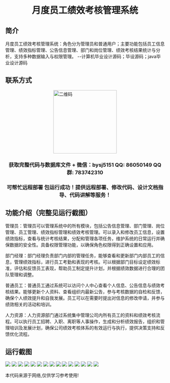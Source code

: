 <p><h1 align="center">月度员工绩效考核管理系统</h1></p>

## 简介
月度员工绩效考核管理系统：角色分为管理员和普通用户；主要功能包括员工信息管理、绩效指标管理、公告信息管理、部门和岗位管理、绩效考核结果统计与分析，支持多种数据输入与权限管理。    --计算机毕业设计源码；毕设源码；java毕业设计源码


## 联系方式
<img src="https://bs-1329754181.cos.ap-shanghai.myqcloud.com/wx.jpg" alt="二维码" style="display: block; margin: 0 auto;" width="200px">
<p><h3 align="center">获取完整代码与数据库文件 + 微信：bysj5151 QQ: 86050149 QQ群: 783742310</h3></p>
<p><h3 align="center">可帮忙远程部署 包运行成功！提供远程部署、修改代码、设计文档指导、代码讲解等服务！</h3></p>

## 功能介绍（完整见运行截图）
管理员：管理员可以管理系统中的所有模块，包括公告信息管理、部门管理、岗位管理、员工管理、绩效指标管理和绩效考核管理。可以录入和修改员工信息，设置绩效指标，查看与统计考核结果，分配和管理各项任务，维护系统的日常运行并确保数据的安全性。具备权限管理功能，以确保角色权限得到正确设置和应用。

部门经理：部门经理负责部门内部的管理任务，能够查看和更新部门内部员工的信息，管理绩效指标，进行员工考勤和表现的考核。可以根据部门目标设定绩效标准，评估和反馈员工表现，帮助员工制定提升计划，并根据绩效数据进行合理的团队管理和调整。

普通员工：普通员工通过系统可以访问个人中心查看个人信息、公告信息与绩效考核结果。能够更新个人资料、查看组织内最新公告，参与考核数据的自检和反馈，确保个人绩效提升和自我发展。员工可以在需要时提出对信息的修改申请，并参与绩效相关的活动和培训。

人力资源：人力资源部门通过系统集中管理公司内所有员工的资料和绩效考核流程。可以执行员工招聘、入职、离职等人事操作，生成和分析绩效报告，组织和管理培训及发展计划，确保公司绩效考核体系的有效运行与执行，提供决策支持和反馈优化流程。


## 运行截图
![](https://bs-1329754181.cos.ap-shanghai.myqcloud.com/spring/employeePerformanceEvaluationSystem/img/001.jpg)
![](https://bs-1329754181.cos.ap-shanghai.myqcloud.com/spring/employeePerformanceEvaluationSystem/img/002.jpg)
![](https://bs-1329754181.cos.ap-shanghai.myqcloud.com/spring/employeePerformanceEvaluationSystem/img/003.jpg)
![](https://bs-1329754181.cos.ap-shanghai.myqcloud.com/spring/employeePerformanceEvaluationSystem/img/004.jpg)
![](https://bs-1329754181.cos.ap-shanghai.myqcloud.com/spring/employeePerformanceEvaluationSystem/img/005.jpg)
![](https://bs-1329754181.cos.ap-shanghai.myqcloud.com/spring/employeePerformanceEvaluationSystem/img/006.jpg)
![](https://bs-1329754181.cos.ap-shanghai.myqcloud.com/spring/employeePerformanceEvaluationSystem/img/007.jpg)
![](https://bs-1329754181.cos.ap-shanghai.myqcloud.com/spring/employeePerformanceEvaluationSystem/img/008.jpg)
![](https://bs-1329754181.cos.ap-shanghai.myqcloud.com/spring/employeePerformanceEvaluationSystem/img/009.jpg)
![](https://bs-1329754181.cos.ap-shanghai.myqcloud.com/spring/employeePerformanceEvaluationSystem/img/010.jpg)
![](https://bs-1329754181.cos.ap-shanghai.myqcloud.com/spring/employeePerformanceEvaluationSystem/img/011.jpg)
![](https://bs-1329754181.cos.ap-shanghai.myqcloud.com/spring/employeePerformanceEvaluationSystem/img/012.jpg)
![](https://bs-1329754181.cos.ap-shanghai.myqcloud.com/spring/employeePerformanceEvaluationSystem/img/013.jpg)
![](https://bs-1329754181.cos.ap-shanghai.myqcloud.com/spring/employeePerformanceEvaluationSystem/img/014.jpg)
![](https://bs-1329754181.cos.ap-shanghai.myqcloud.com/spring/employeePerformanceEvaluationSystem/img/015.jpg)

<p>本代码来源于网络,仅供学习参考使用!</p>
